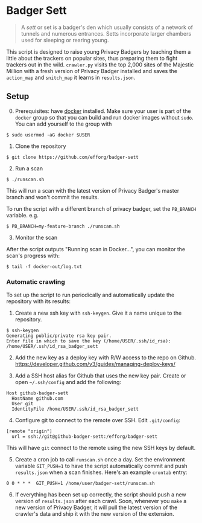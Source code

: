 # Badger Sett

> A *sett* or set is a badger's den which usually consists of a network of tunnels
  and numerous entrances. Setts incorporate larger chambers used for sleeping or
  rearing young.

This script is designed to raise young Privacy Badgers by teaching them a little
about the trackers on popular sites, thus preparing them to fight trackers out
in the wild. `crawler.py` visits the top 2,000 sites of the Majestic Million
with a fresh version of Privacy Badger installed and saves the `action_map` and
`snitch_map` it learns in `results.json`.

## Setup

0. Prerequisites: have [docker](https://docs.docker.com/install/) installed.
   Make sure your user is part of the `docker` group so that you can build and
run docker images without `sudo`. You can add yourself to the group with

```
$ sudo usermod -aG docker $USER
```

1. Clone the repository

```
$ git clone https://github.com/efforg/badger-sett
```

2. Run a scan 

```
$ ./runscan.sh
```

This will run a scan with the latest version of Privacy Badger's master branch and won't commit the results.

To run the script with a different branch of privacy badger, set the `PB_BRANCH` variable. e.g.

```
$ PB_BRANCH=my-feature-branch ./runscan.sh
```

3. Monitor the scan

After the script outputs "Running scan in Docker...", you can monitor the
scan's progress with:

```
$ tail -f docker-out/log.txt
```

### Automatic crawling

To set up the script to run periodically and automatically update the
repository with its results:

1. Create a new ssh key with `ssh-keygen`. Give it a name unique to the
   repository.

```
$ ssh-keygen
Generating public/private rsa key pair.
Enter file in which to save the key (/home/USER/.ssh/id_rsa): /home/USER/.ssh/id_rsa_badger_sett
```

2. Add the new key as a deploy key with R/W access to the repo on Github.
   https://developer.github.com/v3/guides/managing-deploy-keys/

3. Add a SSH host alias for Github that uses the new key pair. Create or open
   `~/.ssh/config` and add the following:

```
Host github-badger-sett
  HostName github.com
  User git
  IdentityFile /home/USER/.ssh/id_rsa_badger_sett
```

4. Configure git to connect to the remote over SSH. Edit `.git/config`:

```
[remote "origin"]
  url = ssh://git@github-badger-sett:/efforg/badger-sett
```

This will have `git` connect to the remote using the new SSH keys by default.

5. Create a cron job to call `runscan.sh` once a day. Set the environment
   variable `GIT_PUSH=1` to have the script automatically commit and push
   `results.json` when a scan finishes. Here's an example `crontab` entry:

```
0 0 * * *  GIT_PUSH=1 /home/user/badger-sett/runscan.sh
```

6. If everything has been set up correctly, the script should push a new version
   of `results.json` after each crawl. Soon, whenever you `make` a new version of
   Privacy Badger, it will pull the latest version of the crawler's data and
   ship it with the new version of the extension.
